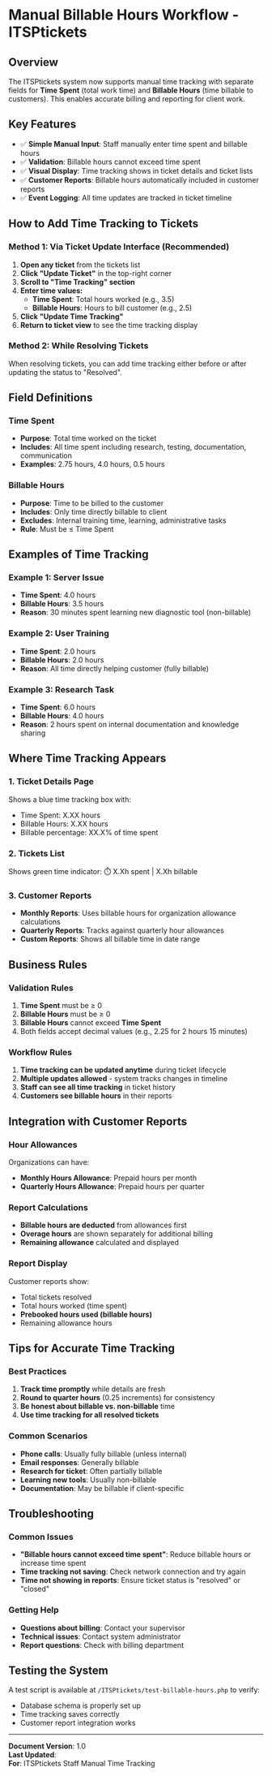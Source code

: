 # Manual Billable Hours Workflow - ITSPtickets

## Overview
The ITSPtickets system now supports manual time tracking with separate fields for **Time Spent** (total work time) and **Billable Hours** (time billable to customers). This enables accurate billing and reporting for client work.

## Key Features
- ✅ **Simple Manual Input**: Staff manually enter time spent and billable hours
- ✅ **Validation**: Billable hours cannot exceed time spent
- ✅ **Visual Display**: Time tracking shows in ticket details and ticket lists
- ✅ **Customer Reports**: Billable hours automatically included in customer reports
- ✅ **Event Logging**: All time updates are tracked in ticket timeline

## How to Add Time Tracking to Tickets

### Method 1: Via Ticket Update Interface (Recommended)
1. **Open any ticket** from the tickets list
2. **Click "Update Ticket"** in the top-right corner
3. **Scroll to "Time Tracking" section**
4. **Enter time values:**
   - **Time Spent**: Total hours worked (e.g., 3.5)
   - **Billable Hours**: Hours to bill customer (e.g., 2.5)
5. **Click "Update Time Tracking"**
6. **Return to ticket view** to see the time tracking display

### Method 2: While Resolving Tickets
When resolving tickets, you can add time tracking either before or after updating the status to "Resolved".

## Field Definitions

### Time Spent
- **Purpose**: Total time worked on the ticket
- **Includes**: All time spent including research, testing, documentation, communication
- **Examples**: 2.75 hours, 4.0 hours, 0.5 hours

### Billable Hours  
- **Purpose**: Time to be billed to the customer
- **Includes**: Only time directly billable to client
- **Excludes**: Internal training time, learning, administrative tasks
- **Rule**: Must be ≤ Time Spent

## Examples of Time Tracking

### Example 1: Server Issue
- **Time Spent**: 4.0 hours
- **Billable Hours**: 3.5 hours
- **Reason**: 30 minutes spent learning new diagnostic tool (non-billable)

### Example 2: User Training
- **Time Spent**: 2.0 hours  
- **Billable Hours**: 2.0 hours
- **Reason**: All time directly helping customer (fully billable)

### Example 3: Research Task
- **Time Spent**: 6.0 hours
- **Billable Hours**: 4.0 hours  
- **Reason**: 2 hours spent on internal documentation and knowledge sharing

## Where Time Tracking Appears

### 1. Ticket Details Page
Shows a blue time tracking box with:
- Time Spent: X.XX hours
- Billable Hours: X.XX hours  
- Billable percentage: XX.X% of time spent

### 2. Tickets List
Shows green time indicator: ⏱️ X.Xh spent | X.Xh billable

### 3. Customer Reports
- **Monthly Reports**: Uses billable hours for organization allowance calculations
- **Quarterly Reports**: Tracks against quarterly hour allowances
- **Custom Reports**: Shows all billable time in date range

## Business Rules

### Validation Rules
1. **Time Spent** must be ≥ 0
2. **Billable Hours** must be ≥ 0  
3. **Billable Hours** cannot exceed **Time Spent**
4. Both fields accept decimal values (e.g., 2.25 for 2 hours 15 minutes)

### Workflow Rules
1. **Time tracking can be updated anytime** during ticket lifecycle
2. **Multiple updates allowed** - system tracks changes in timeline
3. **Staff can see all time tracking** in ticket history
4. **Customers see billable hours** in their reports

## Integration with Customer Reports

### Hour Allowances
Organizations can have:
- **Monthly Hours Allowance**: Prepaid hours per month
- **Quarterly Hours Allowance**: Prepaid hours per quarter

### Report Calculations
- **Billable hours are deducted** from allowances first
- **Overage hours** are shown separately for additional billing
- **Remaining allowance** calculated and displayed

### Report Display
Customer reports show:
- Total tickets resolved
- Total hours worked (time spent)
- **Prebooked hours used (billable hours)**
- Remaining allowance hours

## Tips for Accurate Time Tracking

### Best Practices
1. **Track time promptly** while details are fresh
2. **Round to quarter hours** (0.25 increments) for consistency
3. **Be honest about billable vs. non-billable** time
4. **Use time tracking for all resolved tickets**

### Common Scenarios
- **Phone calls**: Usually fully billable (unless internal)
- **Email responses**: Generally billable
- **Research for ticket**: Often partially billable  
- **Learning new tools**: Usually non-billable
- **Documentation**: May be billable if client-specific

## Troubleshooting

### Common Issues
- **"Billable hours cannot exceed time spent"**: Reduce billable hours or increase time spent
- **Time tracking not saving**: Check network connection and try again
- **Time not showing in reports**: Ensure ticket status is "resolved" or "closed"

### Getting Help
- **Questions about billing**: Contact your supervisor
- **Technical issues**: Contact system administrator
- **Report questions**: Check with billing department

## Testing the System

A test script is available at `/ITSPtickets/test-billable-hours.php` to verify:
- Database schema is properly set up
- Time tracking saves correctly
- Customer report integration works

---

**Document Version**: 1.0  
**Last Updated**: <?= date('Y-m-d') ?>  
**For**: ITSPtickets Staff Manual Time Tracking